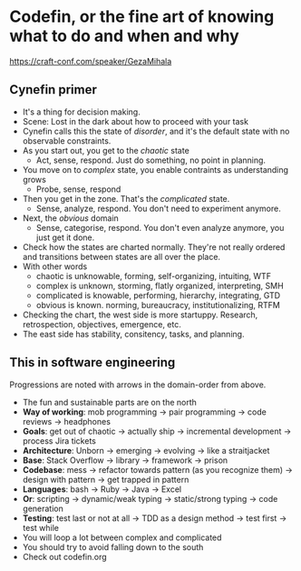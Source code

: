 # Codefin, or the fine art of knowing what to do and when and why

https://craft-conf.com/speaker/GezaMihala

## Cynefin primer

- It's a thing for decision making.
- Scene: Lost in the dark about how to proceed with your task
- Cynefin calls this the state of *disorder*, and it's the default state
  with no observable constraints.
- As you start out, you get to the *chaotic* state
  - Act, sense, respond. Just do something, no point in planning.
- You move on to *complex* state, you enable contraints as understanding grows
  - Probe, sense, respond
- Then you get in the zone. That's the *complicated* state.
  - Sense, analyze, respond. You don't need to experiment anymore.
- Next, the *obvious* domain
  - Sense, categorise, respond.
    You don't even analyze anymore, you just get it done.
- Check how the states are charted normally.
  They're not really ordered
  and transitions between states are all over the place.
- With other words
  - chaotic is unknowable, forming, self-organizing, intuiting, WTF
  - complex is unknown, storming, flatly organized, interpreting, SMH
  - complicated is knowable, performing, hierarchy, integrating, GTD
  - obvious is known. norming, bureaucracy, institutionalizing, RTFM
- Checking the chart, the west side is more startuppy.
  Research, retrospection, objectives, emergence, etc.
- The east side has stability, consitency, tasks, and planning.

## This in software engineering

Progressions are noted with arrows in the domain-order from above.

- The fun and sustainable parts are on the north
- **Way of working**: mob programming -> pair programming
  -> code reviews -> headphones
- **Goals**: get out of chaotic -> actually ship
  -> incremental development -> process Jira tickets
- **Architecture**: Unborn -> emerging
  -> evolving -> like a straitjacket
- **Base**: Stack Overflow -> library
  -> framework -> prison
- **Codebase**: mess -> refactor towards pattern (as you recognize them)
  -> design with pattern -> get trapped in pattern
- **Languages**: bash -> Ruby
  -> Java -> Excel
- **Or**: scripting -> dynamic/weak typing
  -> static/strong typing -> code generation
- **Testing**: test last or not at all -> TDD as a design method
  -> test first -> test while
- You will loop a lot between complex and complicated
- You should try to avoid falling down to the south
- Check out codefin.org
